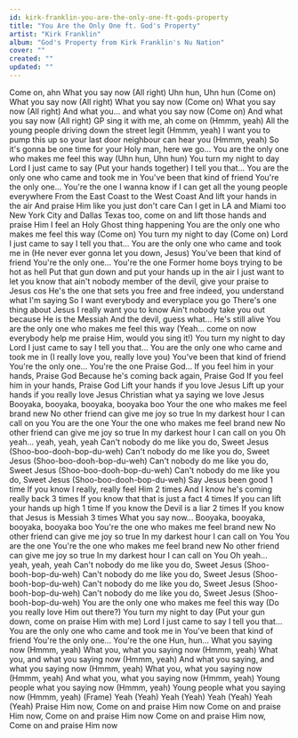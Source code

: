 ```yaml
---
id: kirk-franklin-you-are-the-only-one-ft-gods-property
title: "You Are the Only One ft. God's Property"
artist: "Kirk Franklin"
album: "God's Property from Kirk Franklin's Nu Nation"
cover: ""
created: ""
updated: ""
---
```


Come on, ahn
What you say now  (All right)
Uhn hun, Uhn hun  (Come on)
What you say now  (All right)
What you say now  (Come on)
What you say now  (All right)
And what you... and what you say now  (Come on)
And what you say now  (All right)
GP sing it with me, ah come on  (Hmmm, yeah)
All the young people driving down the street legit  (Hmmm, yeah)
I want you to pump this up so your last door neighbour can hear you  (Hmmm, yeah)
So it's gonna be one time for your Holy man, here we go...
You are the only one who makes me feel this way  (Uhn hun, Uhn hun)
You turn my night to day
Lord I just came to say  (Put your hands together)
I tell you that... You are the only one who came and took me in
You've been that kind of friend
You're the only one... You're the one
I wanna know if I can get all the young people everywhere
From the East Coast to the West Coast
And lift your hands in the air
And praise Him like you just don't care
Can I get in LA and Miami too
New York City and Dallas Texas too, come on and lift those hands and praise Him
I feel an Holy Ghost thing happening
You are the only one who makes me feel this way  (Come on)
You turn my night to day  (Come on)
Lord I just came to say
I tell you that... You are the only one who came and took me in  (He never ever gonna let you down, Jesus)
You've been that kind of friend
You're the only one... You're the one
Former home boys trying to be hot as hell
Put that gun down and put your hands up in the air
I just want to let you know that ain't nobody
member of the devil, give your praise to Jesus cos He's the one that sets you free and free indeed, you understand what I'm saying
So I want everybody and everyplace you go
There's one thing about Jesus I really want you to know
Ain't nobody take you out because He is the Messiah
And the devil, guess what... He's still alive
You are the only one who makes me feel this way  (Yeah... come on now everybody help me praise Him, would you sing it!)
You turn my night to day
Lord I just came to say
I tell you that... You are the only one who came and took me in  (I really love you, really love you)
You've been that kind of friend
You're the only one... You're the one
Praise God...
If you feel him in your hands, Praise God
Because he's coming back again, Praise God
If you feel him in your hands, Praise God
Lift your hands if you love Jesus
Lift up your hands if you really love Jesus
Christian what ya saying we love Jesus
Booyaka, booyaka, booyaka, booyaka boo
Your the one who makes me feel brand new
No other friend can give me joy so true
In my darkest hour I can call on you
You are the one
Your the one who makes me feel brand new
No other friend can give me joy so true
In my darkest hour I can call on you
Oh yeah... yeah, yeah, yeah
Can't nobody do me like you do, Sweet Jesus  (Shoo-boo-dooh-bop-du-weh)
Can't nobody do me like you do, Sweet Jesus  (Shoo-boo-dooh-bop-du-weh)
Can't nobody do me like you do, Sweet Jesus  (Shoo-boo-dooh-bop-du-weh)
Can't nobody do me like you do, Sweet Jesus  (Shoo-boo-dooh-bop-du-weh)
Say Jesus been good 1 time
If you know I really, really feel Him 2 times
And I know he's coming really back 3 times
If you know that that is just a fact 4 times
If you can lift your hands up high 1 time
If you know the Devil is a liar 2 times
If you know that Jesus is Messiah 3 times
What you say now... Booyaka, booyaka, booyaka, booyaka boo
You're the one who makes me feel brand new
No other friend can give me joy so true
In my darkest hour I can call on You
You are the one
You're the one who makes me feel brand new
No other friend can give me joy so true
In my darkest hour I can call on You
Oh yeah... yeah, yeah, yeah
Can't nobody do me like you do, Sweet Jesus  (Shoo-booh-bop-du-weh)
Can't nobody do me like you do, Sweet Jesus  (Shoo-booh-bop-du-weh)
Can't nobody do me like you do, Sweet Jesus  (Shoo-booh-bop-du-weh)
Can't nobody do me like you do, Sweet Jesus  (Shoo-booh-bop-du-weh)
You are the only one who makes me feel this way  (Do you really love Him out there?)
You turn my night to day  (Put your gun down, come on praise Him with me)
Lord I just came to say
I tell you that... You are the only one who came and took me in
You've been that kind of friend
You're the only one... You're the one
Hun, hun... What you saying now  (Hmmm, yeah)
What you, what you saying now  (Hmmm, yeah)
What you, and what you saying now  (Hmmm, yeah)
And what you saying, and what you saying now  (Hmmm, yeah)
What you, what you saying now  (Hmmm, yeah)
And what you, what you saying now  (Hmmm, yeah)
Young people what you saying now  (Hmmm, yeah)
Young people what you saying now  (Hmmm, yeah)
(Frame)
Yeah  (Yeah)
Yeah  (Yeah)
Yeah  (Yeah)
Yeah  (Yeah)
Praise Him now, Come on and praise Him now
Come on and praise Him now, Come on and praise Him now
Come on and praise Him now, Come on and praise Him now
